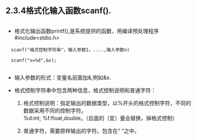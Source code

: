 ## 2.3.4格式化输入函数scanf().


##
* 格式化输出函数printf(),是系统提供的函数，用编译预处理程序#include<stdio.h>

```
  scanf("格式控制字符串"，输入参数1，....,输入参数n)
  
  scanf("x=%d",&x);
  
```
 * 输入参数的形式：变量名前面加&,例如&x.



* 格式控制字符串中包含两种信息，格式控制说明和普通字符：<br>
  
  1. 格式控制说明：指定输出的数据类型，以%开头的格式控制字符，不同的数据采用不同的控制字符。<br>
     %d:int; %f:float,double。（后面的（变）量会替换，掉格式控制）
  
  2. 普通字符，需要原样输出的字符。包含在“ ”之中。
